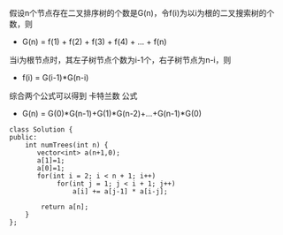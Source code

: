 假设n个节点存在二叉排序树的个数是G(n)，令f(i)为以i为根的二叉搜索树的个数，则
* G(n) = f(1) + f(2) + f(3) + f(4) + ... + f(n)

当i为根节点时，其左子树节点个数为i-1个，右子树节点为n-i，则
* f(i) = G(i-1)*G(n-i)

综合两个公式可以得到 卡特兰数 公式
* G(n) = G(0)*G(n-1)+G(1)*G(n-2)+...+G(n-1)*G(0)
```
class Solution {
public:
    int numTrees(int n) {
       vector<int> a(n+1,0);
       a[1]=1;
       a[0]=1;  
       for(int i = 2; i < n + 1; i++)
            for(int j = 1; j < i + 1; j++) 
                a[i] += a[j-1] * a[i-j];
        
        return a[n];
    }
};
```
